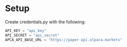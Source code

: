 # Setup
Create credentials.py with the following:
```python
API_KEY = "api_key"
API_SECRET = "api_secret"
APCA_API_BASE_URL = "https://paper-api.alpaca.markets"
```
